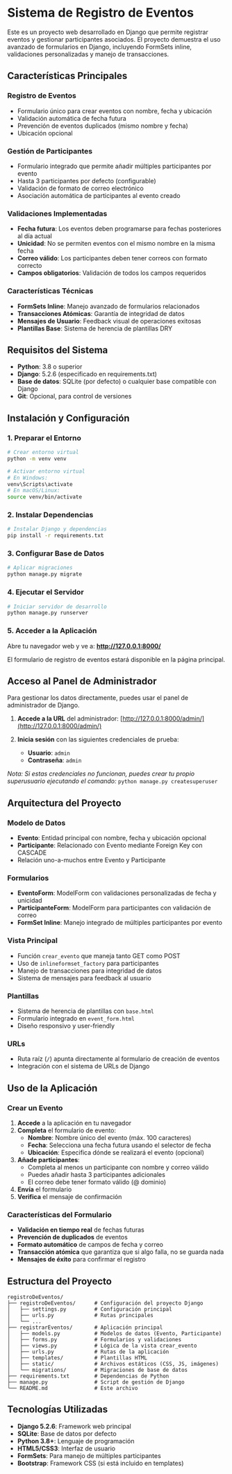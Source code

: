 # Sistema de Registro de Eventos

Este es un proyecto web desarrollado en Django que permite registrar eventos y gestionar participantes asociados. El proyecto demuestra el uso avanzado de formularios en Django, incluyendo FormSets inline, validaciones personalizadas y manejo de transacciones.

## Características Principales

###  **Registro de Eventos**
- Formulario único para crear eventos con nombre, fecha y ubicación
- Validación automática de fecha futura
- Prevención de eventos duplicados (mismo nombre y fecha)
- Ubicación opcional

###  **Gestión de Participantes**
- Formulario integrado que permite añadir múltiples participantes por evento
- Hasta 3 participantes por defecto (configurable)
- Validación de formato de correo electrónico
- Asociación automática de participantes al evento creado

###  **Validaciones Implementadas**
- **Fecha futura**: Los eventos deben programarse para fechas posteriores al día actual
- **Unicidad**: No se permiten eventos con el mismo nombre en la misma fecha
- **Correo válido**: Los participantes deben tener correos con formato correcto
- **Campos obligatorios**: Validación de todos los campos requeridos

###  **Características Técnicas**
- **FormSets Inline**: Manejo avanzado de formularios relacionados
- **Transacciones Atómicas**: Garantía de integridad de datos
- **Mensajes de Usuario**: Feedback visual de operaciones exitosas
- **Plantillas Base**: Sistema de herencia de plantillas DRY

## Requisitos del Sistema

- **Python**: 3.8 o superior
- **Django**: 5.2.6 (especificado en requirements.txt)
- **Base de datos**: SQLite (por defecto) o cualquier base compatible con Django
- **Git**: Opcional, para control de versiones

## Instalación y Configuración

### 1. Preparar el Entorno

```bash
# Crear entorno virtual
python -m venv venv

# Activar entorno virtual
# En Windows:
venv\Scripts\activate
# En macOS/Linux:
source venv/bin/activate
```

### 2. Instalar Dependencias

```bash
# Instalar Django y dependencias
pip install -r requirements.txt
```

### 3. Configurar Base de Datos

```bash
# Aplicar migraciones
python manage.py migrate
```

### 4. Ejecutar el Servidor

```bash
# Iniciar servidor de desarrollo
python manage.py runserver
```

### 5. Acceder a la Aplicación

Abre tu navegador web y ve a: **http://127.0.0.1:8000/**

El formulario de registro de eventos estará disponible en la página principal.

## Acceso al Panel de Administrador

Para gestionar los datos directamente, puedes usar el panel de administrador de Django.

1.  **Accede a la URL** del administrador:
    [http://127.0.0.1:8000/admin/](http://127.0.0.1:8000/admin/)

2.  **Inicia sesión** con las siguientes credenciales de prueba:
    - **Usuario**: `admin`
    - **Contraseña**: `admin`

*Nota: Si estas credenciales no funcionan, puedes crear tu propio superusuario ejecutando el comando:* `python manage.py createsuperuser`

## Arquitectura del Proyecto

###  **Modelo de Datos**
- **Evento**: Entidad principal con nombre, fecha y ubicación opcional
- **Participante**: Relacionado con Evento mediante Foreign Key con CASCADE
- Relación uno-a-muchos entre Evento y Participante

###  **Formularios**
- **EventoForm**: ModelForm con validaciones personalizadas de fecha y unicidad
- **ParticipanteForm**: ModelForm para participantes con validación de correo
- **FormSet Inline**: Manejo integrado de múltiples participantes por evento

###  **Vista Principal**
- Función `crear_evento` que maneja tanto GET como POST
- Uso de `inlineformset_factory` para participantes
- Manejo de transacciones para integridad de datos
- Sistema de mensajes para feedback al usuario

###  **Plantillas**
- Sistema de herencia de plantillas con `base.html`
- Formulario integrado en `event_form.html`
- Diseño responsivo y user-friendly

###  **URLs**
- Ruta raíz (`/`) apunta directamente al formulario de creación de eventos
- Integración con el sistema de URLs de Django

## Uso de la Aplicación

### Crear un Evento

1. **Accede** a la aplicación en tu navegador
2. **Completa** el formulario de evento:
   - **Nombre**: Nombre único del evento (máx. 100 caracteres)
   - **Fecha**: Selecciona una fecha futura usando el selector de fecha
   - **Ubicación**: Especifica dónde se realizará el evento (opcional)
3. **Añade participantes**:
   - Completa al menos un participante con nombre y correo válido
   - Puedes añadir hasta 3 participantes adicionales
   - El correo debe tener formato válido (@ dominio)
4. **Envía** el formulario
5. **Verifica** el mensaje de confirmación

### Características del Formulario

- **Validación en tiempo real** de fechas futuras
- **Prevención de duplicados** de eventos
- **Formato automático** de campos de fecha y correo
- **Transacción atómica** que garantiza que si algo falla, no se guarda nada
- **Mensajes de éxito** para confirmar el registro

## Estructura del Proyecto

```
registroDeEventos/
├── registroDeEventos/      # Configuración del proyecto Django
│   ├── settings.py         # Configuración principal
│   ├── urls.py             # Rutas principales
│   └── ...
├── registrarEventos/       # Aplicación principal
│   ├── models.py           # Modelos de datos (Evento, Participante)
│   ├── forms.py            # Formularios y validaciones
│   ├── views.py            # Lógica de la vista crear_evento
│   ├── urls.py             # Rutas de la aplicación
│   ├── templates/          # Plantillas HTML
│   ├── static/             # Archivos estáticos (CSS, JS, imágenes)
│   └── migrations/         # Migraciones de base de datos
├── requirements.txt        # Dependencias de Python
├── manage.py               # Script de gestión de Django
└── README.md               # Este archivo
```

## Tecnologías Utilizadas

- **Django 5.2.6**: Framework web principal
- **SQLite**: Base de datos por defecto
- **Python 3.8+**: Lenguaje de programación
- **HTML5/CSS3**: Interfaz de usuario
- **FormSets**: Para manejo de múltiples participantes
- **Bootstrap**: Framework CSS (si está incluido en templates)
